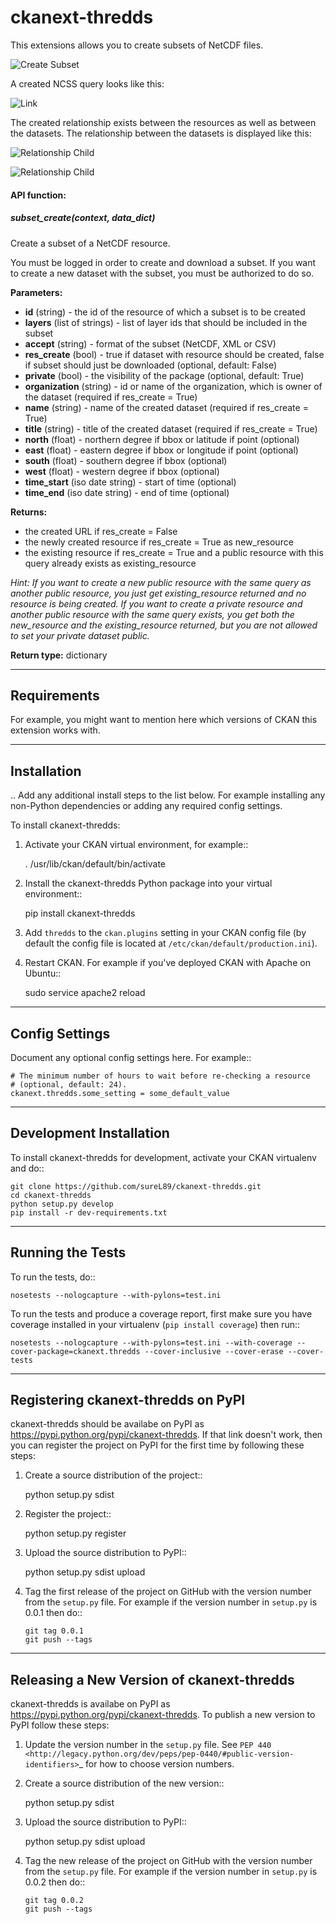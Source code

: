 ckanext-thredds
=============


This extensions allows you to create subsets of NetCDF files.

![Create Subset](doc/img/create_subset.png)

A created NCSS query looks like this:

![Link](doc/img/link.png)

The created relationship exists between the resources as well as between the
datasets. The relationship between the datasets is displayed like this:

![Relationship Child](doc/img/relationship_child.png)

![Relationship Child](doc/img/relationship_parent.png)

#### API function:

##### subset_create(context, data_dict)

Create a subset of a NetCDF resource.

You must be logged in order to create and download a subset.
If you want to create a new dataset with the subset, you must be authorized
to do so.

**Parameters:**
* **id** (string) - the id of the resource of which a subset is to be created
* **layers** (list of strings) - list of layer ids that should be included in the subset
* **accept** (string) - format of the subset (NetCDF, XML or CSV)
* **res_create** (bool) - true if dataset with resource should be created, false
if subset should just be downloaded (optional, default: False)
* **private** (bool) - the visibility of the package (optional, default: True)
* **organization** (string) - id or name of the organization, which is owner of the
dataset (required if res_create = True)
* **name** (string) - name of the created dataset (required if res_create = True)
* **title** (string) - title of the created dataset (required if res_create = True)
* **north** (float) - northern degree if bbox or latitude if point (optional)
* **east** (float) - eastern degree if bbox or longitude if point (optional)
* **south** (float) - southern degree if bbox (optional)
* **west** (float) - western degree if bbox (optional)
* **time_start** (iso date string) - start of time (optional)
* **time_end** (iso date string) - end of time (optional)

**Returns:**

* the created URL if res_create = False
* the newly created resource if res_create = True as new_resource
* the existing resource if res_create = True and a public resource with this
query already exists as existing_resource

*Hint: If you want to create a new public resource with the same query as another
public resource, you just get existing_resource returned and no resource is
being created. If you want to create a private resource and another public
resource with the same query exists, you get both the new_resource and the
existing_resource returned, but you are not allowed to set your private dataset
public.*

**Return type:** dictionary

------------
Requirements
------------

For example, you might want to mention here which versions of CKAN this
extension works with.


------------
Installation
------------

.. Add any additional install steps to the list below.
   For example installing any non-Python dependencies or adding any required
   config settings.

To install ckanext-thredds:

1. Activate your CKAN virtual environment, for example::

     . /usr/lib/ckan/default/bin/activate

2. Install the ckanext-thredds Python package into your virtual environment::

     pip install ckanext-thredds

3. Add ``thredds`` to the ``ckan.plugins`` setting in your CKAN
   config file (by default the config file is located at
   ``/etc/ckan/default/production.ini``).

4. Restart CKAN. For example if you've deployed CKAN with Apache on Ubuntu::

     sudo service apache2 reload


---------------
Config Settings
---------------

Document any optional config settings here. For example::

    # The minimum number of hours to wait before re-checking a resource
    # (optional, default: 24).
    ckanext.thredds.some_setting = some_default_value


------------------------
Development Installation
------------------------

To install ckanext-thredds for development, activate your CKAN virtualenv and
do::

    git clone https://github.com/sureL89/ckanext-thredds.git
    cd ckanext-thredds
    python setup.py develop
    pip install -r dev-requirements.txt


-----------------
Running the Tests
-----------------

To run the tests, do::

    nosetests --nologcapture --with-pylons=test.ini

To run the tests and produce a coverage report, first make sure you have
coverage installed in your virtualenv (``pip install coverage``) then run::

    nosetests --nologcapture --with-pylons=test.ini --with-coverage --cover-package=ckanext.thredds --cover-inclusive --cover-erase --cover-tests


---------------------------------
Registering ckanext-thredds on PyPI
---------------------------------

ckanext-thredds should be availabe on PyPI as
https://pypi.python.org/pypi/ckanext-thredds. If that link doesn't work, then
you can register the project on PyPI for the first time by following these
steps:

1. Create a source distribution of the project::

     python setup.py sdist

2. Register the project::

     python setup.py register

3. Upload the source distribution to PyPI::

     python setup.py sdist upload

4. Tag the first release of the project on GitHub with the version number from
   the ``setup.py`` file. For example if the version number in ``setup.py`` is
   0.0.1 then do::

       git tag 0.0.1
       git push --tags


----------------------------------------
Releasing a New Version of ckanext-thredds
----------------------------------------

ckanext-thredds is availabe on PyPI as https://pypi.python.org/pypi/ckanext-thredds.
To publish a new version to PyPI follow these steps:

1. Update the version number in the ``setup.py`` file.
   See `PEP 440 <http://legacy.python.org/dev/peps/pep-0440/#public-version-identifiers>`_
   for how to choose version numbers.

2. Create a source distribution of the new version::

     python setup.py sdist

3. Upload the source distribution to PyPI::

     python setup.py sdist upload

4. Tag the new release of the project on GitHub with the version number from
   the ``setup.py`` file. For example if the version number in ``setup.py`` is
   0.0.2 then do::

       git tag 0.0.2
       git push --tags
